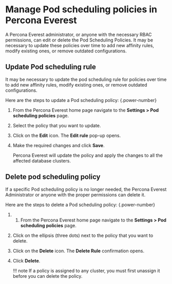 # Manage Pod scheduling policies in Percona Everest

A Percona Everest administrator, or anyone with the necessary RBAC permissions, can edit or delete the Pod Scheduling Policies. It may be necessary to update these policies over time to add new affinity rules, modify existing ones, or remove outdated configurations.


## Update Pod scheduling rule

It may be necessary to update the pod scheduling rule for policies over time to add new affinity rules, modify existing ones, or remove outdated configurations.

Here are the steps to update a Pod scheduling policy:
{.power-number}

1. From the Percona Everest home page navigate to the <i class="uil uil-cog"></i> **Settings > Pod scheduling policies** page.

2. Select the policy that you want to update.

3. Click on the **Edit** icon. The **Edit rule** pop-up opens.

4. Make the required changes and click **Save**. 

    Percona Everest will update the policy and apply the changes to all the affected database clusters.


## Delete pod scheduling policy

If a specific Pod scheduling policy is no longer needed, the Percona Everest Administrator or anyone with the proper permissions can delete it.

Here are the steps to delete a Pod scheduling policy:
{.power-number}

1. 1. From the Percona Everest home page navigate to the <i class="uil uil-cog"></i> **Settings > Pod scheduling policies** page.

2. Click on the ellipsis (three dots) next to the policy that you want to delete.

3. Click on the **Delete** icon. The **Delete Rule** confirmation opens.

4. Click **Delete**.

    !!! note
        If a policy is assigned to any cluster, you must first unassign it before you can delete the policy.


